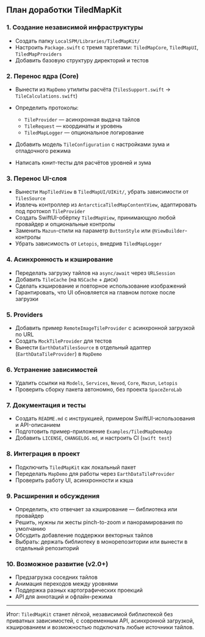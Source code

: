 ## План доработки TiledMapKit

### 1. Создание независимой инфраструктуры

* Создать папку `LocalSPM/Libraries/TiledMapKit/`
* Настроить `Package.swift` с тремя таргетами:
  `TiledMapCore`, `TiledMapUI`, `TiledMapProviders`
* Добавить базовую структуру директорий и тестов

### 2. Перенос ядра (Core)

* Вынести из `MapDemo` утилиты расчёта (`TilesSupport.swift` → `TileCalculations.swift`)
* Определить протоколы:

  * `TileProvider` — асинхронная выдача тайлов
  * `TileRequest` — координаты и уровень
  * `TiledMapLogger` — опциональное логирование
* Добавить модель `TileConfiguration` с настройками зума и отладочного режима
* Написать юнит-тесты для расчётов уровней и зума

### 3. Перенос UI-слоя

* Вынести `MapTiledView` в `TiledMapUI/UIKit/`, убрать зависимости от `TilesSource`
* Извлечь контроллер из `AntarcticaTiledMapContentView`, адаптировать под протокол `TileProvider`
* Создать SwiftUI-обёртку `TiledMapView`, принимающую любой провайдер и опциональные контролы
* Заменить `Mazun`-стили на параметр `ButtonStyle` или `@ViewBuilder`-контролы
* Убрать зависимость от `Letopis`, внедрив `TiledMapLogger`

### 4. Асинхронность и кэширование

* Переделать загрузку тайлов на `async/await` через `URLSession`
* Добавить `TileCache` (на `NSCache` + диск)
* Сделать кэширование и повторное использование изображений
* Гарантировать, что UI обновляется на главном потоке после загрузки

### 5. Providers

* Добавить пример `RemoteImageTileProvider` с асинхронной загрузкой по URL
* Создать `MockTileProvider` для тестов
* Вынести `EarthDataTilesSource` в отдельный адаптер (`EarthDataTileProvider`) в `MapDemo`

### 6. Устранение зависимостей

* Удалить ссылки на `Models`, `Services`, `Nevod`, `Core`, `Mazun`, `Letopis`
* Проверить сборку пакета автономно, без проекта `SpaceZeroLab`

### 7. Документация и тесты

* Создать `README.md` с инструкцией, примером SwiftUI-использования и API-описанием
* Подготовить пример-приложение `Examples/TiledMapDemoApp`
* Добавить `LICENSE`, `CHANGELOG.md`, и настроить CI (`swift test`)

### 8. Интеграция в проект

* Подключить `TiledMapKit` как локальный пакет
* Переделать `MapDemo` для работы через `EarthDataTileProvider`
* Проверить работу UI, асинхронности и кэша

### 9. Расширения и обсуждения

* Определить, кто отвечает за кэширование — библиотека или провайдер
* Решить, нужны ли жесты pinch-to-zoom и панорамирования по умолчанию
* Обсудить добавление поддержки векторных тайлов
* Выбрать: держать библиотеку в монорепозитории или вынести в отдельный репозиторий

### 10. Возможное развитие (v2.0+)

* Предзагрузка соседних тайлов
* Анимация переходов между уровнями
* Поддержка разных картографических проекций
* API для аннотаций и офлайн-режима

---

Итог:
`TiledMapKit` станет лёгкой, независимой библиотекой без приватных зависимостей, с современным API, асинхронной загрузкой, кэшированием и возможностью подключать любые источники тайлов.
